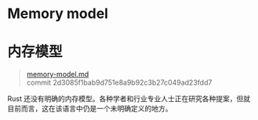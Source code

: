 # Memory model
# 内存模型

>[memory-model.md](https://github.com/rust-lang/reference/blob/master/src/memory-model.md)\
>commit 2d3085f1bab9d751e8a9b92c3b27c049ad23fdd7

Rust 还没有明确的内存模型。各种学者和行业专业人士正在研究各种提案，但就目前而言，这在该语言中仍是一个未明确定义的地方。
<!-- 2020-10-16 -->